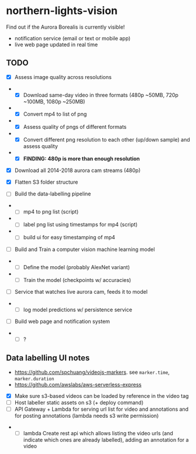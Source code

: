 # northern-lights-vision

Find out if the Aurora Borealis is currently visible!

* notification service (email or text or mobile app)
* live web page updated in real time

## TODO

- [x] Assess image quality across resolutions
- - [x] Download same-day video in three formats (480p ~50MB, 720p ~100MB, 1080p ~250MB)
- - [x] Convert mp4 to list of png
- - [x] Assess quality of pngs of different formats
- - [x] Convert different png resolution to each other (up/down sample) and assess quality
- - [x] **FINDING: 480p is more than enough resolution**

- [x] Download all 2014-2018 aurora cam streams (480p)
- [x] Flatten S3 folder structure

- [ ] Build the data-labelling pipeline
- - [ ] mp4 to png list (script)
- - [ ] label png list using timestamps for mp4 (script)
- - [ ] build ui for easy timestamping of mp4

- [ ] Build and Train a computer vision machine learning model
- - [ ] Define the model (probably AlexNet variant)
- - [ ] Train the model (checkpoints w/ accuracies)

- [ ] Service that watches live aurora cam, feeds it to model
- - [ ] log model predictions w/ persistence service

- [ ] Build web page and notification system
- - [ ] ?

## Data labelling UI notes

- https://github.com/spchuang/videojs-markers. see `marker.time`, `marker.duration`
- https://github.com/awslabs/aws-serverless-express

- [x] Make sure s3-based videos can be loaded by reference in the video tag
- [ ] Host labeller static assets on s3 (+ deploy command)
- [ ] API Gateway + Lambda for serving url list for video and annotations and for posting annotations (lambda needs s3 write permission)
- - [ ] lambda Create rest api which allows listing the video urls (and indicate which ones are already labelled), adding an annotation for a video
